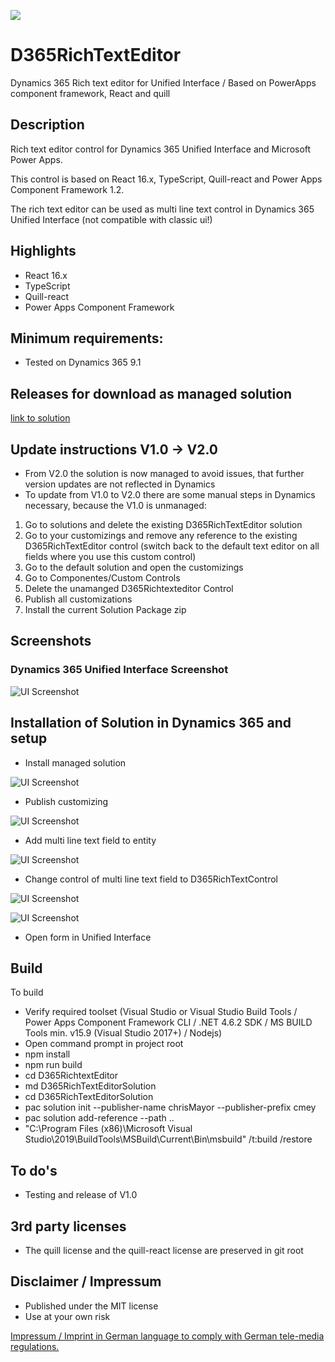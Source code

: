 <img src="https://dev.azure.com/ich0166/D365RichTextControl/_apis/build/status/ChrisMayor.D365RichTextEditor?branchName=master"></img>
# D365RichTextEditor
Dynamics 365 Rich text editor for Unified Interface / Based on PowerApps component framework, React and quill

## Description

Rich text editor control for Dynamics 365 Unified Interface and Microsoft Power Apps.

This control is based on React 16.x, TypeScript, Quill-react and Power Apps Component Framework 1.2.  

The rich text editor can be used as multi line text control in Dynamics 365 Unified Interface (not compatible with classic ui!)

## Highlights

* React 16.x
* TypeScript
* Quill-react
* Power Apps Component Framework

## Minimum requirements:

* Tested on Dynamics 365 9.1

## Releases for download as managed solution

[link to solution](https://github.com/ChrisMayor/D365RichTextEditor/blob/master/solution/D365RichTextEditorSolution.zip)

## Update instructions V1.0 -> V2.0

* From V2.0 the solution is now managed to avoid issues, that further version updates are not reflected in Dynamics
* To update from V1.0 to V2.0 there are some manual steps in Dynamics necessary, because the V1.0 is unmanaged:

1) Go to solutions and delete the existing D365RichTextEditor solution
2) Go to your customizings and remove any reference to the existing D365RichTextEditor control (switch back to the default text editor on all fields where you use this custom control)
3) Go to the default solution and open the customizings
4) Go to Componentes/Custom Controls
5) Delete the unamanged D365Richtexteditor Control
6) Publish all customizations
7) Install the current Solution Package zip

## Screenshots

### Dynamics 365 Unified Interface Screenshot
![UI Screenshot](https://github.com/ChrisMayor/D365RichTextEditor/blob/master/Screenshots/1-d365richtext.JPG)

## Installation of Solution in Dynamics 365 and setup

* Install managed solution

![UI Screenshot](https://github.com/ChrisMayor/D365RichTextEditor/blob/master/Screenshots/1.JPG)

* Publish customizing

![UI Screenshot](https://github.com/ChrisMayor/D365RichTextEditor/blob/master/Screenshots/2.JPG)

* Add multi line text field to entity

![UI Screenshot](https://github.com/ChrisMayor/D365RichTextEditor/blob/master/Screenshots/3.JPG)

* Change control of multi line text field to D365RichTextControl

![UI Screenshot](https://github.com/ChrisMayor/D365RichTextEditor/blob/master/Screenshots/4.JPG)

![UI Screenshot](https://github.com/ChrisMayor/D365RichTextEditor/blob/master/Screenshots/5.JPG)

* Open form in Unified Interface

## Build

To build

* Verify required toolset (Visual Studio or Visual Studio Build Tools / Power Apps Component Framework CLI / .NET 4.6.2 SDK / MS BUILD Tools min. v15.9 (Visual Studio 2017+) / Nodejs)
* Open command prompt in project root
* npm install
* npm run build
* cd D365RichtextEditor
* md D365RichTextEditorSolution
* cd D365RichTextEditorSolution
* pac solution init --publisher-name chrisMayor --publisher-prefix cmey
* pac solution add-reference --path ..
* "C:\Program Files (x86)\Microsoft Visual Studio\2019\BuildTools\MSBuild\Current\Bin\msbuild" /t:build /restore

## To do's
* Testing and release of V1.0

## 3rd party licenses

* The quill license and the quill-react license are preserved in git root

## Disclaimer / Impressum

* Published under the MIT license
* Use at your own risk

<a href="https://github.com/ChrisMayor/Impressum">Impressum / Imprint in German language to comply with German tele-media regulations.
